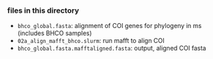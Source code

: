 ### files in this directory

- `bhco_global.fasta`: alignment of COI genes for phylogeny in ms (includes BHCO samples)
- `02a_align_mafft_bhco.slurm`: run mafft to align COI
- `bhco_global.fasta.mafftaligned.fasta`: output, aligned COI fasta
